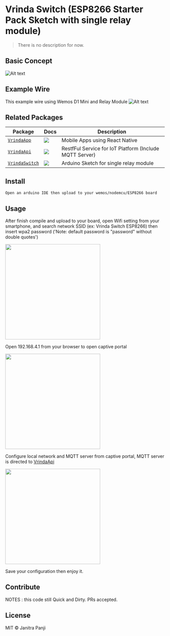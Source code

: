 # Vrinda Switch (ESP8266 Starter Pack Sketch with single relay module)

> There is no description for now.

## Basic Concept
![Alt text](diagram/diagram.png?raw=true "Diagram Concept")

## Example Wire
This example wire using Wemos D1 Mini and Relay Module
![Alt text](wemos_relay_bb.png?raw=true "Wemos")

## Related Packages

| Package | Docs | Description |
|---------|------|-------------|
| [`VrindaApp`](/) |  [![](https://img.shields.io/badge/API%20Docs-markdown-lightgrey.svg?style=flat-square)](/packages/react-router/docs) | Mobile Apps using React Native |
| [`VrindaApi`](/tree/master) | [![](https://img.shields.io/badge/API%20Docs-markdown-lightgrey.svg?style=flat-square)](/packages/react-router-dom/docs) | RestfFul Service for IoT Platform (Include MQTT Server) |
| [`VrindaSwitch`](/tree/master) | [![](https://img.shields.io/badge/API%20Docs-markdown-lightgrey.svg?style=flat-square)](/packages/react-router-native/docs) |  Arduino Sketch for single relay module |

## Install

```
Open an arduino IDE then upload to your wemos/nodemcu/ESP8266 board
```

## Usage

After finish compile and upload to your board, open Wifi setting from your smartphone, and search network SSID (ex: Vrinda Switch ESP8266) then insert wpa2 password ('Note: default password is "password" without double quotes')

<img align="center" width="300" src="https://raw.githubusercontent.com/bonkzero404/VrindaSwitch/master/screen-1.png" />

Open 192.168.4.1 from your browser to open captive portal

<img align="center" width="300" src="https://raw.githubusercontent.com/bonkzero404/VrindaSwitch/master/screen-2.png" />

Configure local network and MQTT server from captive portal, MQTT server is directed to <a href="https://github.com/bonkzero404/VrindaApi">VrindaApi</a>


<img align="center" width="300" src="https://raw.githubusercontent.com/bonkzero404/VrindaSwitch/master/screen-3.png" />

Save your configuration then enjoy it.


## Contribute

NOTES : this code still Quick and Dirty. PRs accepted.

## License

MIT © Janitra Panji
